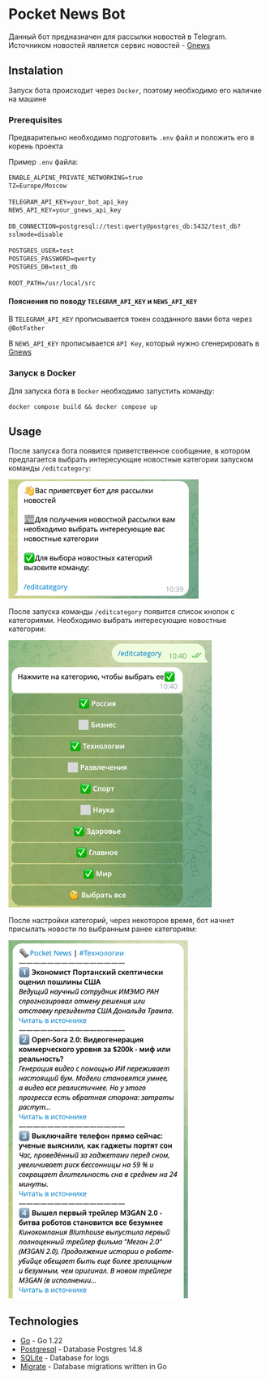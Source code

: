 # Pocket News Bot

Данный бот предназначен для рассылки новостей в Telegram. Источником новостей является сервис новостей - [Gnews](https://gnews.io/)

## Instalation

Запуск бота происходит через `Docker`, поэтому необходимо его наличие на машине

### Prerequisites

Предварительно необходимо подготовить `.env` файл и положить его в корень проекта

Пример `.env` файла:

```
ENABLE_ALPINE_PRIVATE_NETWORKING=true
TZ=Europe/Moscow

TELEGRAM_API_KEY=your_bot_api_key
NEWS_API_KEY=your_gnews_api_key

DB_CONNECTION=postgresql://test:qwerty@postgres_db:5432/test_db?sslmode=disable

POSTGRES_USER=test
POSTGRES_PASSWORD=qwerty
POSTGRES_DB=test_db

ROOT_PATH=/usr/local/src
```
#### Пояснения по поводу `TELEGRAM_API_KEY` и `NEWS_API_KEY`

В `TELEGRAM_API_KEY` прописывается токен созданного вами бота через `@BotFather`

В `NEWS_API_KEY` прописывается `API Key`, который нужно сгенерировать в [Gnews](https://gnews.io/)

### Запуск в Docker
Для запуска бота в `Docker` необходимо запустить команду:
```
docker compose build && docker compose up
```

## Usage
После запуска бота появится приветственное сообщение, в котором предлагается выбрать интересующие новостные категории запуском команды `/editcategory`:

![img.png](readme_img.png)

После запуска команды `/editcategory` появится список кнопок с категориями. Необходимо выбрать интересующие новостные категории:

![img_1.png](readme_img_1.png)

После настройки категорий, через некоторое время, бот начнет присылать новости по выбранным ранее категориям:

![img_2.png](readme_img_2.png)

## Technologies

* [Go](https://go.dev/) - Go 1.22
* [Postgresql](https://www.postgresql.org/) - Database Postgres 14.8
* [SQLite](https://www.sqlite.org/) - Database for logs
* [Migrate](https://github.com/golang-migrate/migrate) - Database migrations written in Go